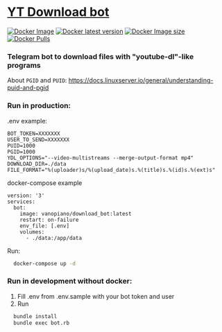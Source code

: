 # [YT Download bot](https://github.com/ivan-leschinsky/download_bot/)

[![Docker Image](https://github.com/ivan-leschinsky/download_bot/actions/workflows/docker_image.yml/badge.svg)](https://github.com/ivan-leschinsky/download_bot/actions/workflows/docker_image.yml)
[![Docker latest version](https://img.shields.io/docker/v/vanopiano/download_bot.svg?sort=semver&color=success)](https://hub.docker.com/r/vanopiano/download_bot)
[![Docker Image size](https://img.shields.io/docker/image-size/vanopiano/download_bot.svg?sort=date)](https://hub.docker.com/r/vanopiano/download_bot/tags)
[![Docker Pulls](https://img.shields.io/docker/pulls/vanopiano/download_bot.svg)](https://hub.docker.com/r/vanopiano/download_bot)

### Telegram bot to download files with "youtube-dl"-like programs

About `PGID` and `PUID`: https://docs.linuxserver.io/general/understanding-puid-and-pgid

### Run in production:
.env example:
```
BOT_TOKEN=XXXXXXX
USER_TO_SEND=XXXXXXX
PUID=1000
PGID=1000
YDL_OPTIONS="--video-multistreams --merge-output-format mp4"
DOWNLOAD_DIR=./data
FILE_FORMAT="%(uploader)s/%(upload_date)s.%(title)s.%(id)s.%(ext)s"
```
docker-compose example
```
version: '3'
services:
  bot:
    image: vanopiano/download_bot:latest
    restart: on-failure
    env_file: [.env]
    volumes:
      - ./data:/app/data
```

Run:
```sh
  docker-compose up -d
```

### Run in development without docker:
1. Fill .env from .env.sample with your bot token and user
2. Run
```sh
  bundle install
  bundle exec bot.rb
```
